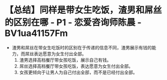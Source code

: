 # 【总结】同样是带女生吃饭，渣男和屌丝的区别在哪 - P1 - 恋爱咨询师陈晨 - BV1ua41157Fm

-   渣男和屌丝在带女生吃饭时的区别在于传递的信息不同，渣男展示有钱的能力，而屌丝表达愿意为女生付出全部。
    1.  渣男选择高档餐厅带女孩吃饭，展示自己有钱。
    2.  屌丝选择高档餐厅带女孩吃饭，表达愿意为女生付出全部。
    3.  女孩更倾向于让男人为自己付出全部，而不是已经付出全部。
